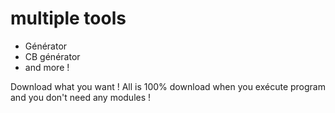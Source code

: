 # multiple tools

- Générator
- CB générator
- and more !

Download what you want !
All is 100% download when you exécute program and you don't need any modules !

